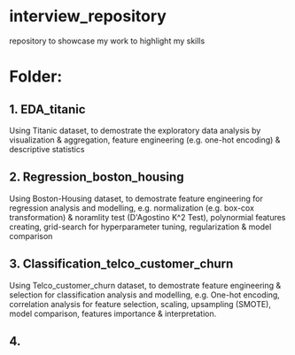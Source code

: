 # interview_repository 
repository to showcase my work to highlight my skills


# Folder:
## 1. EDA_titanic
Using Titanic dataset, to demostrate the exploratory data analysis by visualization & aggregation, feature engineering (e.g. one-hot encoding) & descriptive statistics


## 2. Regression_boston_housing
Using Boston-Housing dataset, to demostrate feature engineering for regression analysis and modelling, e.g. normalization (e.g. box-cox transformation) & noramlity test (D'Agostino K^2 Test), polynormial features creating, grid-search for hyperparameter tuning, regularization & model comparison


## 3. Classification_telco_customer_churn
Using Telco_customer_churn dataset, to demostrate feature engineering & selection for classification analysis and modelling, e.g. One-hot encoding, correlation analysis for feature selection, scaling, upsampling (SMOTE), model comparison, features importance & interpretation.

## 4. 
